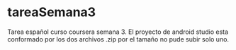 # tareaSemana3
Tarea español curso coursera semana 3.
El proyecto de android studio esta conformado por los dos archivos .zip
por el tamaño no pude subir solo uno.
